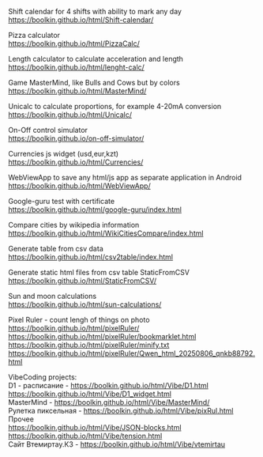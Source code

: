 Shift calendar for 4 shifts with ability to mark any day  
https://boolkin.github.io/html/Shift-calendar/


Pizza calculator  
https://boolkin.github.io/html/PizzaCalc/


Length calculator to calculate acceleration and length  
https://boolkin.github.io/html/lenght-calc/


Game MasterMind, like Bulls and Cows but by colors  
https://boolkin.github.io/html/MasterMind/


Unicalc to calculate proportions, for example 4-20mA conversion  
https://boolkin.github.io/html/Unicalc/


On-Off control simulator  
https://boolkin.github.io/on-off-simulator/


Currencies js widget (usd,eur,kzt)  
https://boolkin.github.io/html/Currencies/  


WebViewApp to save any html/js app as separate application in Android  
https://boolkin.github.io/html/WebViewApp/  


Google-guru test with certificate  
https://boolkin.github.io/html/google-guru/index.html 


Compare cities by wikipedia information  
https://boolkin.github.io/html/WikiCitiesCompare/index.html 


Generate table from csv data  
https://boolkin.github.io/html/csv2table/index.html

Generate static html files from csv table StaticFromCSV  
https://boolkin.github.io/html/StaticFromCSV/  

Sun and moon calculations  
https://boolkin.github.io/html/sun-calculations/  

Pixel Ruler - count lengh of things on photo  
https://boolkin.github.io/html/pixelRuler/  
https://boolkin.github.io/html/pixelRuler/bookmarklet.html  
https://boolkin.github.io/html/pixelRuler/minify.txt  
https://boolkin.github.io/html/pixelRuler/Qwen_html_20250806_qnkb88792.html  

VibeCoding projects:  
D1 - расписание - https://boolkin.github.io/html/Vibe/D1.html  
https://boolkin.github.io/html/Vibe/D1_widget.html  
MasterMind - https://boolkin.github.io/html/Vibe/MasterMind/  
Рулетка пиксельная - https://boolkin.github.io/html/Vibe/pixRul.html  
Прочее  
https://boolkin.github.io/html/Vibe/JSON-blocks.html  
https://boolkin.github.io/html/Vibe/tension.html  
Сайт Втемиртау.КЗ  - https://boolkin.github.io/html/Vibe/vtemirtau  